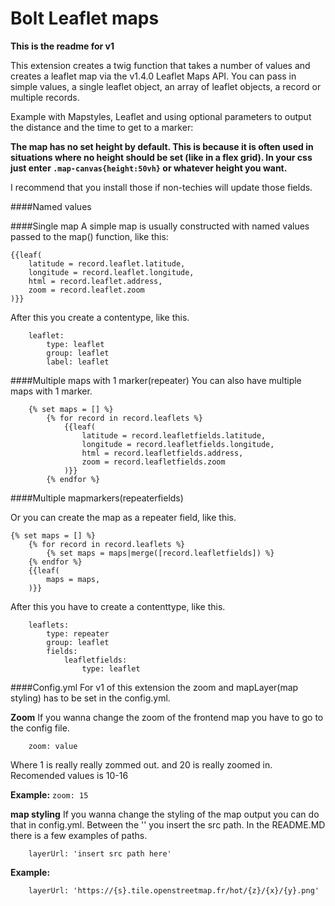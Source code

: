 Bolt Leaflet maps
================================

**This is the readme for v1**

This extension creates a twig function that takes a number of values
and creates a leaflet map via the v1.4.0 Leaflet Maps API.
You can pass in simple values, a single leaflet object, an array
of leaflet objects, a record or multiple records.

Example with Mapstyles, Leaflet and using optional parameters to
output the distance and the time to get to a marker:

**The map has no set height by default. This is because it is often
used in situations where no height should be set (like in a flex
grid). In your css just enter `.map-canvas{height:50vh}` or 
whatever height you want.**

I recommend that you install those if non-techies will update those 
fields.

####Named values


####Single map
A simple map is usually constructed with named values passed to the map()
function, like this:

    {{leaf(
        latitude = record.leaflet.latitude,
        longitude = record.leaflet.longitude,
        html = record.leaflet.address,
        zoom = record.leaflet.zoom
    )}}

After this you create a contentype, like this.

		leaflet:
            type: leaflet
            group: leaflet
            label: leaflet

####Multiple maps with 1 marker(repeater)
You can also have multiple maps with 1 marker.

		{% set maps = [] %}
	        {% for record in record.leaflets %}
	            {{leaf(
	                latitude = record.leafletfields.latitude,
	                longitude = record.leafletfields.longitude,
	                html = record.leafletfields.address,
	                zoom = record.leafletfields.zoom
	            )}}
	        {% endfor %}


####Multiple mapmarkers(repeaterfields)

Or you can create the map as a repeater field, like this. 

    {% set maps = [] %}
        {% for record in record.leaflets %}
            {% set maps = maps|merge([record.leafletfields]) %}
        {% endfor %}
        {{leaf(
            maps = maps,
        )}}

After this you have to create a contenttype, like this.

		leaflets: 
            type: repeater
            group: leaflet
            fields: 
                leafletfields:
                    type: leaflet

####Config.yml
For v1 of this extension the zoom and mapLayer(map styling) has to be set in the config.yml.

**Zoom**
If you wanna change the zoom of the frontend map you have to go to the config file.

		zoom: value
Where 1 is really really zommed out. and 20 is really zoomed in. Recomended values is 10-16

**Example:**
	`zoom: 15`

**map styling**
If you wanna change the styling of the map output you can do that in config.yml.
Between the '' you insert the src path. In the README.MD there is a few examples of paths. 

		layerUrl: 'insert src path here'

**Example:**

		layerUrl: 'https://{s}.tile.openstreetmap.fr/hot/{z}/{x}/{y}.png'



